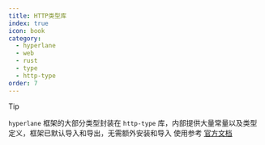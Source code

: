 ```yaml
---
title: HTTP类型库
index: true
icon: book
category:
  - hyperlane
  - web
  - rust
  - type
  - http-type
order: 7
---
```


<Share colorful />

> [!tip]
>
> `hyperlane` 框架的大部分类型封装在 `http-type` 库，内部提供大量常量以及类型定义，框架已默认导入和导出，无需额外安装和导入
> 使用参考 [官方文档](../http-type/README.md)

<Bottom />
